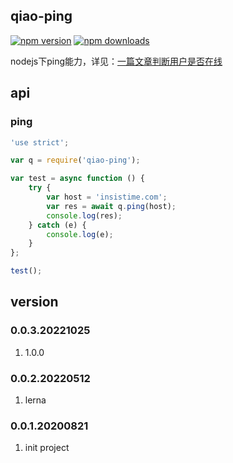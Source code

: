 ## qiao-ping
[![npm version](https://img.shields.io/npm/v/qiao-ping.svg?style=flat-square)](https://www.npmjs.org/package/qiao-ping)
[![npm downloads](https://img.shields.io/npm/dm/qiao-ping.svg?style=flat-square)](https://npm-stat.com/charts.html?package=qiao-ping)

nodejs下ping能力，详见：[一篇文章判断用户是否在线](https://blog.insistime.com/is-online)

## api
### ping
```javascript
'use strict';

var q = require('qiao-ping');

var test = async function () {
    try {
        var host = 'insistime.com';
        var res = await q.ping(host);
        console.log(res);
    } catch (e) {
        console.log(e);
    }
};

test();
```

## version
### 0.0.3.20221025
1. 1.0.0

### 0.0.2.20220512
1. lerna

### 0.0.1.20200821
1. init project